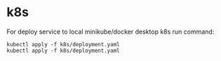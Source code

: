 # k8s

For deploy service to local minikube/docker desktop k8s run command:

```shell
kubectl apply -f k8s/deployment.yaml
kubectl apply -f k8s/deployment.yaml
```
